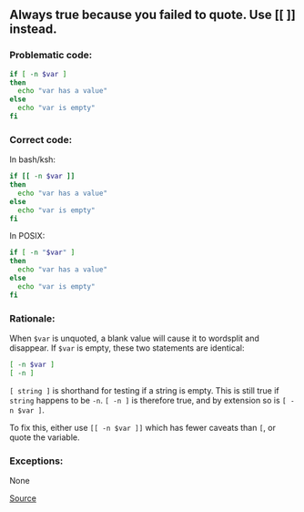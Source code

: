 ## Always true because you failed to quote. Use [[ ]] instead.

### Problematic code:

```sh
if [ -n $var ]
then
  echo "var has a value"
else
  echo "var is empty"
fi
```

### Correct code:

In bash/ksh:

```sh
if [[ -n $var ]]
then
  echo "var has a value"
else
  echo "var is empty"
fi
```

In POSIX:

```sh
if [ -n "$var" ]
then
  echo "var has a value"
else
  echo "var is empty"
fi
```


### Rationale:

When `$var` is unquoted, a blank value will cause it to wordsplit and disappear. If `$var` is empty, these two statements are identical:

```sh
[ -n $var ]
[ -n ]
```

`[ string ]` is shorthand for testing if a string is empty. This is still true if `string` happens to be `-n`. `[ -n ]` is therefore true, and by extension so is `[ -n $var ]`.

To fix this, either use `[[ -n $var ]]` which has fewer caveats than `[`, or quote the variable.

### Exceptions:

None

[Source](https://github.com/koalaman/shellcheck/wiki/SC2070)


